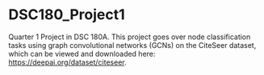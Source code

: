 # DSC180_Project1
Quarter 1 Project in DSC 180A. This project goes over node classification tasks using graph convolutional networks (GCNs) on the CiteSeer dataset, which can be viewed and downloaded here: https://deepai.org/dataset/citeseer. 
